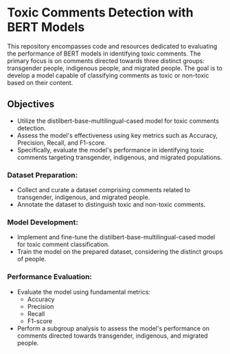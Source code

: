 
# Toxic Comments Detection with BERT Models

This repository encompasses code and resources dedicated to evaluating the performance of BERT models in identifying toxic comments. The primary focus is on comments directed towards three distinct groups: transgender people, indigenous people, and migrated people. The goal is to develop a model capable of classifying comments as toxic or non-toxic based on their content.

## Objectives

- Utilize the distilbert-base-multilingual-cased model for toxic comments detection.
- Assess the model's effectiveness using key metrics such as Accuracy, Precision, Recall, and F1-score.
- Specifically, evaluate the model's performance in identifying toxic comments targeting transgender, indigenous, and migrated populations.



### Dataset Preparation:

- Collect and curate a dataset comprising comments related to transgender, indigenous, and migrated people.
- Annotate the dataset to distinguish toxic and non-toxic comments.

### Model Development:

- Implement and fine-tune the distilbert-base-multilingual-cased model for toxic comment classification.
- Train the model on the prepared dataset, considering the distinct groups of people.

### Performance Evaluation:

- Evaluate the model using fundamental metrics:
  - Accuracy
  - Precision
  - Recall
  - F1-score
- Perform a subgroup analysis to assess the model's performance on comments directed towards transgender, indigenous, and migrated people.
